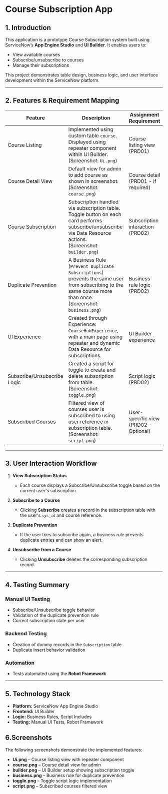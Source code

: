 # Course Subscription App

## 1. Introduction

This application is a prototype Course Subscription system built using ServiceNow’s **App Engine Studio** and **UI Builder**. It enables users to:

- View available courses
- Subscribe/unsubscribe to courses
- Manage their subscriptions

This project demonstrates table design, business logic, and user interface development within the ServiceNow platform.

---

## 2. Features & Requirement Mapping

| Feature                    | Description                                                                                                                                              | Assignment Requirement                 |
|----------------------------|----------------------------------------------------------------------------------------------------------------------------------------------------------|----------------------------------------|
| Course Listing             | Implemented using custom table `course`. Displayed using repeater component within UI Builder.<br>(Screenshot: `Ui.png`)                                 | Course listing view (PRD01)            |
| Course Detail View         | Default view for admin to add course as shown in screenshot.<br>(Screenshot: `course.png`)                                                               | Course detail (PRD01 - if required)    |
| Course Subscription        | Subscription handled via subscription table. Toggle button on each card performs subscribe/unsubscribe via Data Resource actions.<br>(Screenshot: `builder.png`) | Subscription interaction (PRD02)       |
| Duplicate Prevention       | A Business Rule (`Prevent Duplicate Subscriptions`) prevents the same user from subscribing to the same course more than once.<br>(Screenshot: `business.png`) | Business rule logic (PRD02)            |
| UI Experience              | Created through Experience: `CourseHubExperience`, with a main page using repeater and dynamic Data Resource for subscriptions.                         | UI Builder experience                  |
| Subscribe/Unsubscribe Logic| Created a script for toggle to create and delete subscription from table.<br>(Screenshot: `toggle.png`)                                                  | Script logic (PRD02)                   |
| Subscribed Courses         | Filtered view of courses user is subscribed to using user reference in subscription table.<br>(Screenshot: `script.png`)                                 | User-specific view (PRD02 - Optional)  |




---

## 3. User Interaction Workflow

1. **View Subscription Status**
   - Each course displays a Subscribe/Unsubscribe toggle based on the current user's subscription.

2. **Subscribe to a Course**
   - Clicking **Subscribe** creates a record in the subscription table with the user's `sys_id` and course reference.

3. **Duplicate Prevention**
   - If the user tries to subscribe again, a business rule prevents duplicate entries and can show an alert.

4. **Unsubscribe from a Course**
   - Clicking **Unsubscribe** deletes the corresponding subscription record.

---

## 4. Testing Summary

### Manual UI Testing
- Subscribe/Unsubscribe toggle behavior
- Validation of the duplicate prevention rule
- Correct subscription state per user

### Backend Testing
- Creation of dummy records in the `Subscription` table
- Duplicate insert behavior validation

### Automation
- Tests automated using the **Robot Framework**

---

## 5. Technology Stack

- **Platform:** ServiceNow App Engine Studio
- **Frontend:** UI Builder
- **Logic:** Business Rules, Script Includes
- **Testing:** Manual UI Tests, Robot Framework

## 6.Screenshots
The following screenshots demonstrate the implemented features:

- **Ui.png** – Course listing view with repeater component  
- **course.png** – Course detail view for admin  
- **builder.png** – UI Builder setup showing subscription toggle  
- **business.png** – Business rule for duplicate prevention  
- **toggle.png** – Toggle script logic implementation  
- **script.png** – Subscribed courses filtered view  

